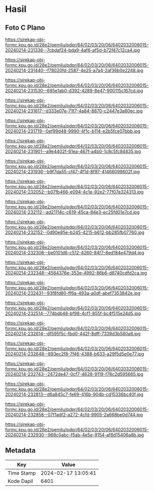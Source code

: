 # Hasil

## Foto C Plano

https://sirekap-obj-formc.kpu.go.id/28e2/pemilu/pdpr/64/02/03/20/06/6402032006015-20240214-231336--7cbdaf24-bda9-4af6-af5d-b72f47c12ca4.jpg

https://sirekap-obj-formc.kpu.go.id/28e2/pemilu/pdpr/64/02/03/20/06/6402032006015-20240214-231440--f78020fd-2587-4e25-a7a4-2af36b0e2248.jpg

https://sirekap-obj-formc.kpu.go.id/28e2/pemilu/pdpr/64/02/03/20/06/6402032006015-20240214-231530--695e1ab0-d392-4289-8e47-900115c167cd.jpg

https://sirekap-obj-formc.kpu.go.id/28e2/pemilu/pdpr/64/02/03/20/06/6402032006015-20240214-231617--d333e07e-71f7-4a84-8870-c2447e3a60ec.jpg

https://sirekap-obj-formc.kpu.go.id/28e2/pemilu/pdpr/64/02/03/20/06/6402032006015-20240214-231719--0ef99d48-9990-4f1c-b114-e2b5fce07bbb.jpg

https://sirekap-obj-formc.kpu.go.id/28e2/pemilu/pdpr/64/02/03/20/06/6402032006015-20240214-231901--a9e4402f-61ea-467f-a4b0-1c8c5fc84835.jpg

https://sirekap-obj-formc.kpu.go.id/28e2/pemilu/pdpr/64/02/03/20/06/6402032006015-20240214-231936--b9f7da55-cf47-4f1d-8f97-41466098602f.jpg

https://sirekap-obj-formc.kpu.go.id/28e2/pemilu/pdpr/64/02/03/20/06/6402032006015-20240214-232052--b07fb466-e094-4c1e-92e2-77f07e324313.jpg

https://sirekap-obj-formc.kpu.go.id/28e2/pemilu/pdpr/64/02/03/20/06/6402032006015-20240214-232112--ad21114c-c619-45ca-84e3-ec25fd01e7cd.jpg

https://sirekap-obj-formc.kpu.go.id/28e2/pemilu/pdpr/64/02/03/20/06/6402032006015-20240214-232152--0d90e85e-b245-4215-b612-bb285fb07760.jpg

https://sirekap-obj-formc.kpu.go.id/28e2/pemilu/pdpr/64/02/03/20/06/6402032006015-20240214-232308--be0101d6-c512-4260-84f7-8ed184e479d4.jpg

https://sirekap-obj-formc.kpu.go.id/28e2/pemilu/pdpr/64/02/03/20/06/6402032006015-20240214-232348--4584376e-353e-4992-86b6-d8740cdfd2ca.jpg

https://sirekap-obj-formc.kpu.go.id/28e2/pemilu/pdpr/64/02/03/20/06/6402032006015-20240214-232431--93f8fd80-ff6a-493a-a0df-abef7353842e.jpg

https://sirekap-obj-formc.kpu.go.id/28e2/pemilu/pdpr/64/02/03/20/06/6402032006015-20240214-232514--774bdb48-bf98-4cf1-855f-bc4f515e24d5.jpg

https://sirekap-obj-formc.kpu.go.id/28e2/pemilu/pdpr/64/02/03/20/06/6402032006015-20240214-232614--df595f5c-fbd0-442f-8dff-7339d3b580a6.jpg

https://sirekap-obj-formc.kpu.go.id/28e2/pemilu/pdpr/64/02/03/20/06/6402032006015-20240214-232648--893ec2f8-7f46-4388-b633-a29f5d5e0e77.jpg

https://sirekap-obj-formc.kpu.go.id/28e2/pemilu/pdpr/64/02/03/20/06/6402032006015-20240214-232743--2472de47-0cf7-4628-9119-f78c2d595665.jpg

https://sirekap-obj-formc.kpu.go.id/28e2/pemilu/pdpr/64/02/03/20/06/6402032006015-20240214-232813--d6a845c7-fe69-416b-904b-cd15336bc40f.jpg

https://sirekap-obj-formc.kpu.go.id/28e2/pemilu/pdpr/64/02/03/20/06/6402032006015-20240214-232858--07f1adf2-a272-4cfd-9905-2a668be0d744.jpg

https://sirekap-obj-formc.kpu.go.id/28e2/pemilu/pdpr/64/02/03/20/06/6402032006015-20240214-232930--968c0abc-f5ab-4e5e-9154-af8d15406a8b.jpg


## Metadata

| Key        | Value               |
| ---------- | ------------------- |
| Time Stamp | 2024-02-17 13:05:41 |
| Kode Dapil | 6401                |




